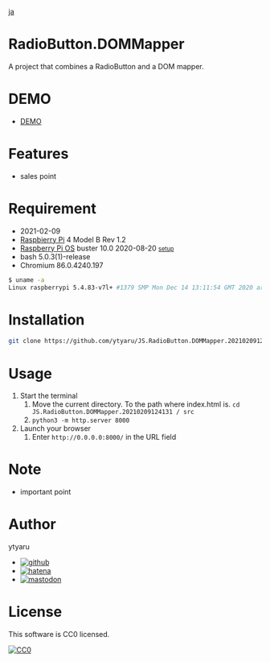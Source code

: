 [ja](./README.ja.md)

# RadioButton.DOMMapper

A project that combines a RadioButton and a DOM mapper.

# DEMO

* [DEMO](https://ytyaru.github.io/JS.RadioButton.DOMMapper.20210209124131/)

# Features

* sales point

# Requirement

* <time datetime="2021-02-09T12:41:18+0900">2021-02-09</time>
* [Raspbierry Pi](https://ja.wikipedia.org/wiki/Raspberry_Pi) 4 Model B Rev 1.2
* [Raspberry Pi OS](https://ja.wikipedia.org/wiki/Raspbian) buster 10.0 2020-08-20 <small>[setup](http://ytyaru.hatenablog.com/entry/2020/10/06/111111)</small>
* bash 5.0.3(1)-release
* Chromium 86.0.4240.197

```sh
$ uname -a
Linux raspberrypi 5.4.83-v7l+ #1379 SMP Mon Dec 14 13:11:54 GMT 2020 armv7l GNU/Linux
```

# Installation

```sh
git clone https://github.com/ytyaru/JS.RadioButton.DOMMapper.20210209124131
```

# Usage

1. Start the terminal
    1. Move the current directory. To the path where index.html is. `cd JS.RadioButton.DOMMapper.20210209124131 / src`
    2. `python3 -m http.server 8000`
2. Launch your browser
    1. Enter `http://0.0.0.0:8000/` in the URL field

# Note

* important point

# Author

ytyaru

* [![github](http://www.google.com/s2/favicons?domain=github.com)](https://github.com/ytyaru "github")
* [![hatena](http://www.google.com/s2/favicons?domain=www.hatena.ne.jp)](http://ytyaru.hatenablog.com/ytyaru "hatena")
* [![mastodon](http://www.google.com/s2/favicons?domain=mstdn.jp)](https://mstdn.jp/web/accounts/233143 "mastdon")

# License

This software is CC0 licensed.

[![CC0](http://i.creativecommons.org/p/zero/1.0/88x31.png "CC0")](http://creativecommons.org/publicdomain/zero/1.0/deed.en)

